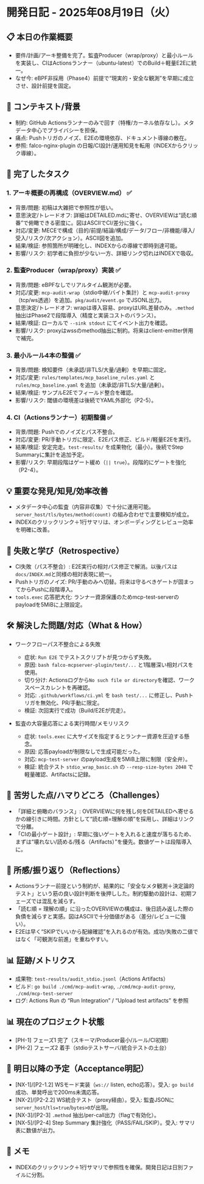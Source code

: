 # 開発日記 - 2025年08月19日（火）

## 📋 本日の作業概要
- 要件/計画/アーキ整備を完了。監査Producer（wrap/proxy）と最小ルールを実装し、CIはActionsランナー（ubuntu-latest）でのBuild＋軽量E2Eに統一。
- なぜ今: eBPF非採用（Phase4）前提で“現実的・安全な観測”を早期に成立させ、設計前提を固定。

## 🧭 コンテキスト/背景
- 制約: GitHub Actionsランナーのみで回す（特権/カーネル依存なし）。メタデータ中心でプライバシーを担保。
- 痛点: Pushトリガのノイズ、E2Eの環境依存、ドキュメント導線の散在。
- 参照: falco-nginx-plugin の日報/CI設計/運用知見を転用（INDEXからクリック導線）。

## 🎯 完了したタスク
### 1. アーキ概要の再構成（OVERVIEW.md） ✅
- 背景/問題: 初稿は大雑把で参照性が低い。
- 意思決定/トレードオフ: 詳細はDETAILED.mdに寄せ、OVERVIEWは“読む順番”で俯瞰できる密度に。図はASCIIでCI/差分に強く。
- 対応/変更: MECEで構成（目的/前提/結論/構成/データ/フロー/非機能/導入/受入/リスク/次アクション）。ASCII図を追加。
- 結果/検証: 参照箇所が明確化し、INDEXからの導線で即時到達可能。
 - 影響/リスク: 初学者に負担が少ない一方、詳細リンク切れはINDEXで吸収。

### 2. 監査Producer（wrap/proxy）実装 ✅
- 背景/問題: eBPFなしでリアルタイム観測が必要。
- 対応/変更: `mcp-audit-wrap`（stdio中継/バイト集計）と `mcp-audit-proxy`（tcp/ws透過）を追加。`pkg/audit/event.go` でJSONL出力。
- 意思決定/トレードオフ: wrapは導入容易、proxyはURL差替のみ。`.method` 抽出はPhase2で段階導入（精度と実装コストのバランス）。
- 結果/検証: ローカルで `--sink stdout` にてイベント出力を確認。
 - 影響/リスク: proxyはwssのmethod抽出に制約。将来はclient-emitter併用で補完。

### 3. 最小ルール4本の整備 ✅
- 背景/問題: 検知要件（未承認/非TLS/大量/過剰）を早期に固定。
- 対応/変更: `rules/templates/mcp_baseline_rules.yaml` と `rules/mcp_baseline.yaml` を追加（未承認/非TLS/大量/過剰）。
- 結果/検証: サンプルE2Eでフィールド整合を確認。
 - 影響/リスク: 閾値の環境差は後続でYAML外部化（P2-5）。

### 4. CI（Actionsランナー）初期整備 ✅
- 背景/問題: Pushでのノイズとパス不整合。
- 対応/変更: PR/手動トリガに限定、E2Eパス修正、ビルド/軽量E2Eを実行。
- 結果/検証: 安定完走。`test-results/` を成果物化（最小）。後続でStep Summaryに集計を追加予定。
 - 影響/リスク: 早期段階はゲート緩め（`|| true`）。段階的にゲートを強化（P2-4）。

## 💡 重要な発見/知見/効率改善
- メタデータ中心の監査（内容非収集）で十分に運用可能。`server_host/tls/bytes/method(count)` の組み合わせで主要検知が成立。
- INDEXのクリックリンク＋1行サマリは、オンボーディングとレビュー効率を明確に改善。

## 🐛 失敗と学び（Retrospective）
- CI失敗（パス不整合）: E2E実行の相対パス修正で解消。以後パスは`docs/INDEX.md`と同様の相対表現に統一。
- Pushトリガのノイズ: PR/手動のみへ切替。将来は守るべきゲートが固まってからPushに段階導入。
- `tools.exec` 応答肥大化: ランナー資源保護のためmcp-test-serverのpayloadを5MiBに上限設定。

## 🛠 解決した問題/対応（What & How）
- ワークフローパス不整合による失敗
  - 症状: `Run E2E` でテストスクリプトが見つからず失敗。
  - 原因: `bash falco-mcpserver-plugin/test/...` と1階層深い相対パスを使用。
  - 切り分け: Actionsログから`No such file or directory`を確認、ワークスペースカレントを再確認。
  - 対応: `.github/workflows/ci.yml` を `bash test/...` に修正し、Pushトリガを無効化、PR/手動に限定。
  - 検証: 次回実行で成功（Build/E2Eが完走）。

- 監査の大容量応答による実行時間/メモリリスク
  - 症状: `tools.exec` に大サイズを指定するとランナー資源を圧迫する懸念。
  - 原因: 応答payloadが制限なしで生成可能だった。
  - 対応: `mcp-test-server` のpayload生成を5MiB上限に制限（安全弁）。
  - 検証: 統合テスト `stdio_wrap_basic.sh` の `--resp-size-bytes 2048` で軽量確認、Artifactsに記録。

## 🥵 苦労した点/ハマりどころ（Challenges）
- 「詳細と俯瞰のバランス」: OVERVIEWに何を残し何をDETAILEDへ寄せるかの線引きに時間。方針として“読む順=理解の順”を採用し、詳細はリンクで分離。
- 「CIの最小ゲート設計」: 早期に強いゲートを入れると速度が落ちるため、まずは“壊れない/読める/残る（Artifacts）”を優先。数値ゲートは段階導入に。

## 🧠 所感/振り返り（Reflections）
- Actionsランナー前提という制約が、結果的に「安全なメタ観測＋決定論的テスト」という筋の良い設計判断を後押しした。制約駆動の設計は、初期フェーズでは混乱を減らす。
- 「読む順 = 理解の順」に沿ったOVERVIEWの構成は、後日読み返した際の負債を減らすと実感。図はASCIIで十分価値がある（差分/レビューに強い）。
- E2Eは早く“SKIPでいいから配線確認”を入れるのが有効。成功/失敗の二値ではなく「可観測な前進」を重ねやすい。

## 📊 証跡/メトリクス
- 成果物: `test-results/audit_stdio.jsonl`（Actions Artifacts）
- ビルド: `go build ./cmd/mcp-audit-wrap`, `./cmd/mcp-audit-proxy`, `./cmd/mcp-test-server`
- ログ: Actions Run の “Run Integration” / “Upload test artifacts” を参照

## 📊 現在のプロジェクト状態
- [PH-1] フェーズ1 完了（スキーマ/Producer最小/ルール/CI初期）
- [PH-2] フェーズ2 着手（stdioテストサーバ/統合テストの土台）

## 🔄 明日以降の予定（Acceptance明記）
- [NX-1]/[P2-1.2] WSモード実装（`ws://` listen, echo応答）。受入: `go build`成功、単発呼出で200ms未満応答。
- [NX-2]/[P2-2.2] WS統合テスト（proxy経由）。受入: 監査JSONに`server_host`/`tls=true`/`bytes>0`が出現。
- [NX-3]/[P2-3] `.method` 抽出/per-call出力（flagで有効化）。
- [NX-5]/[P2-4] Step Summary 集計強化（PASS/FAIL/SKIP）。受入: サマリ表に数値が出力。

## 📝 メモ
- INDEXのクリックリンク＋1行サマリで参照性を確保。開発日記は日別ファイルに分割。
